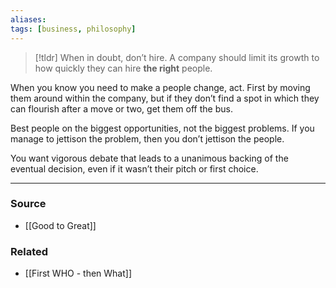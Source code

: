 ```yaml
---
aliases: 
tags: [business, philosophy]
---
```


> [!tldr] When in doubt, don’t hire. A company should limit its growth to how quickly they can hire **the right** people.

When you know you need to make a people change, act. First by moving them around within the company, but if they don’t find a spot in which they can flourish after a move or two, get them off the bus.

Best people on the biggest opportunities, not the biggest problems. If you manage to jettison the problem, then you don’t jettison the people.

You want vigorous debate that leads to a unanimous backing of the eventual decision, even if it wasn’t their pitch or first choice.

---
### Source
- [[Good to Great]]

### Related
- [[First WHO - then What]]
 